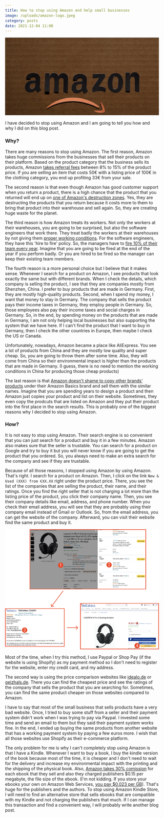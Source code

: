 ```yaml
---
title: How to stop using Amazon and help small businesses
image: /uploads/amazon-logo.jpeg
category: posts
date: 2021-12-04 11:08
---
```


![Amazon Logo](/uploads/amazon-logo.jpeg)

I have decided to stop using Amazon and I am going to tell you how and why I did on this blog post.

### Why?

There are many reasons to stop using Amazon. The first reason, Amazon takes huge commissions from the businesses that sell their products on their platform. Based on the product category that the business sells its products, Amazon [takes referral fees](https://sell.amazon.com/pricing) between 8% to 15% of the product price. If you are selling an item that costs 50€ with a listing price of 100€ in the clothing category, you end up profiting 33€ from your sale.

The second reason is that even though Amazon has good customer support when you return a product, there is a high chance that the product that you returned will end up on [one of Amazon's destruction zones](https://www.theverge.com/2021/6/21/22543527/amazon-unsold-products-destruction-investigation). Yes, they are destructing the products that you return because it costs more to them to bring that product into their warehouse and sell again. So, they are creating huge waste for the planet.

The third reason is how Amazon treats its workers. Not only the workers at their warehouses, you are going to be surprised, but also the software engineers that work there. They treat badly the workers at their warehouses by not giving them [proper working conditions](https://time.com/5629233/amazon-warehouse-employee-treatment-robots/). For the software engineers, they have this 'hire to fire' policy. So, the managers have to [fire 10% of their team every year](https://www.businessinsider.com/amazon-managers-performance-reviews-hire-to-fire-internal-turnover-goal-2021-5). Imagine that you are going to be fired at the end of the year if you perform badly. Or you are hired to be fired so the manager can keep their existing team members.

The fourth reason is a more personal choice but I believe that it makes sense. Whenever I search for a product on Amazon, I see products that look exactly the same but with different brands. When I check the details, which company is selling the product, I see that they are companies mostly from Shenzhen, China. I prefer to buy products that are made in Germany. First, they are mostly high-quality products. Second, when I spend my money, I want that money to stay in Germany. The company that sells the product pays their income taxes in Germany, they employ people in Germany. So, those employees also pay their income taxes and social charges in Germany. So, in the end, by spending money on the products that are made in Germany, I am not only helping local businesses but also supporting the system that we have here. If I can't find the product that I want to buy in Germany, then I check the other countries in Europe, then maybe I check the US or Canada. 

Unfortunately, nowadays, Amazon became a place like AliExpress. You see a lot of products from China and they are mostly low quality and super cheap. So, you are going to throw them after some time. Also, they will come from China so their environmental impact is higher than the products that are made in Germany. (I guess, there is no need to mention the working conditions in China for producing those cheap products)

The last reason is that [Amazon doesn't shame to copy other brands' products](https://www.theverge.com/2021/3/3/22311574/peak-design-video-amazon-copy-everyday-sling-bag) under their Amazon Basics brand and sell them with the similar names. Imagine that you are spending years to design a product and then Amazon just copies your product and list on their website. Sometimes, they even copy the prodcuts that are listed on Amazon and they put their product into the first place in the search results. This is probably one of the biggest reasons why I decided to stop using Amazon.

### How?

It is not easy to stop using Amazon. Their search engine is so convenient that you can just search for a product and buy it in a few minutes. Amazon also makes sure that the seller is trustable. You can search for a product on Google and try to buy it but you will never know if you are going to get the product that you ordered. So, you always need to make an extra search for the company and see if they are trustable. 

Because of all those reasons, I stopped using Amazon by using Amazon. That's right. I search for a product on Amazon. Then, I click on the link `New & Used (XXX) from €XX.XX` right under the product price. There, you see the list of the companies that are selling the product, their name, and their ratings. Once you find the right seller that is not charging a lot more than the listing price of the product, you click their company name. Then, you see their company details like email, address, and phone number. When you check their email address, you will see that they are probably using their company email instead of Gmail or Outlook. So, from the email address, you can get the website of the company. Afterward, you can visit their website find the same product and buy it. 

![The way to get the website of the business on Amazon](/uploads/how-to-find-the-company-that-sells-the-product-on-amazon.png)

Most of the time, when I try this method, I use Paypal or Shop Pay (if the website is using Shopify) as my payment method so I don't need to register for the website, enter my credit card, and my address.

The second way is using the price comparison websites like [idealo.de](https://www.idealo.de) or [geizhals.de](https://geizhals.de). There you can find the cheapest price and see the ratings of the company that sells the product that you are searching for. Sometimes, you can find the same product cheaper on those websites compared to Amazon.

I have to say that most of the small business that sells products have a very bad website. Once, I tried to buy some stuff from a seller and their payment system didn't work when I was trying to pay via Paypal. I invested some time and send an email to them but they said their payment system works fine. In the end, I ended up buying the same products from another website that has a working payment system by paying a few euros more. I wish that all those websites use Shopify as their e-commerce platform.

The only problem for me is why I can't completely stop using Amazon is that I have a Kindle. Whenever I want to buy a book, I buy the kindle version of the book because most of the time, it is cheaper and I don't need to wait for the delivery and increase my environmental impact with the printing and the shipping of the physical book. Also, [Amazon takes 30% comission](https://www.authorimprints.com/amazon-kdp-royalty-pricing/) for each ebook that they sell and also they charged publishers $0.15 per megabyte, the file size of the ebook. (I'm not kidding. If you store your ebooks your own on Amazon Web Services, [you pay $0.023 per GB](https://aws.amazon.com/s3/pricing/)). That's huge for the publishers and the authors. To stop using Amazon Kindle Store, I will need to find an alternative store that sells ebooks that are compatible with my Kindle and not charging the publishers that much. If I can manage this transaction and find a convenient way, I will probably write another blog post.

